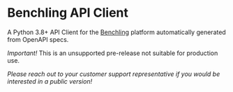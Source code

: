 # Benchling API Client

A Python 3.8+ API Client for the [Benchling](https://www.benchling.com/) platform automatically generated from OpenAPI specs.

*Important!* This is an unsupported pre-release not suitable for production use.

_Please reach out to your customer support representative if you would be interested in a public version!_
